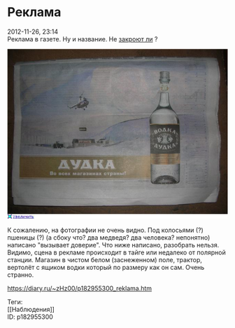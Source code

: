 Реклама
========

   
 2012-11-26, 23:14   
  Реклама в газете. Ну и название. Не  [закроют ли](http://lifenews.ru/news/105997)  ?   
   
   [![](pics/bc2c0225c841t.jpg)](http://radikal.ru/F/s53.radikal.ru/i139/1211/43/bc2c0225c841.jpg.html)     
   
 К сожалению, на фотографии не очень видно. Под колосьями (?) пшеницы (?) (а сбоку что? два медведя? два человека? непонятно) написано "вызывает доверие". Что ниже написано, разобрать нельзя. Видимо, сцена в рекламе происходит в тайге или недалеко от полярной станции. Магазин в чистом белом (заснеженном) поле, трактор, вертолёт с ящиком водки который по размеру как он сам. Очень странно.   
    
 <https://diary.ru/~zHz00/p182955300_reklama.htm>   
   
 Теги:   
 [[Наблюдения]]   
 ID: p182955300